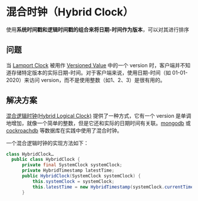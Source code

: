 

# 混合时钟（Hybrid Clock）

使用**系统时间戳和逻辑时间戳的组合来将日期-时间作为版本**，可以对其进行排序

## 问题

当 [Lamport Clock](Lamport-Clock.md) 被用作 [Versioned Value](Versioned-Value.md) 中的一个 version 时，客户端并不知道存储特定版本的实际日期-时间。对于客户端来说，使用日期-时间（如 01-01-2020）来访问 version，而不是使用整数（如1、2、3）是很有用的。

## 解决方案

[混合逻辑时钟(Hybrid Logical Clock)](https://cse.buffalo.edu/tech-reports/2014-04.pdf) 提供了一种方式，它有一个 version 是单调地增加，就像一个简单的整数，但是它还和实际的日期时间有关联。[mongodb](https://www.mongodb.com/blog/post/transactions-background-part-4-the-global-logical-clock) 或 [cockroachdb](https://www.cockroachlabs.com/docs/stable/architecture/transaction-layer.html) 等数据库在实践中使用了混合时钟。

一个混合逻辑时钟的实现方法如下：

```java
class HybridClock… 
  public class HybridClock {
      private final SystemClock systemClock;
      private HybridTimestamp latestTime;
      public HybridClock(SystemClock systemClock) {
          this.systemClock = systemClock;
          this.latestTime = new HybridTimestamp(systemClock.currentTimeMillis(), 0);
      }
```

